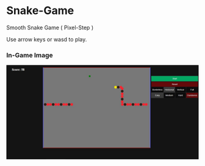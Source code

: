# Snake-Game

Smooth Snake Game ( Pixel-Step )

Use arrow keys or wasd to play.

### In-Game Image

![In-Game Image](In-Game.jpg)
